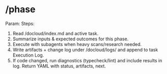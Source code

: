 # /phase
Param: <phase-number or name>
Steps:
1) Read /docloud/index.md and active task.
2) Summarize inputs & expected outcomes for this phase.
3) Execute with subagents when heavy scans/research needed.
4) Write artifacts + change log under /docloud/logs/ and append to task Execution Log.
5) If code changed, run diagnostics (typecheck/lint) and include results in log.
Return YAML with status, artifacts, next.
